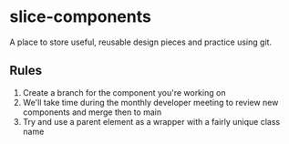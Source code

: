 # slice-components
A place to store useful, reusable design pieces and practice using git.

## Rules
1. Create a branch for the component you're working on
2. We'll take time during the monthly developer meeting to review new components and merge then to main 
3. Try and use a parent element as a wrapper with a fairly unique class name
